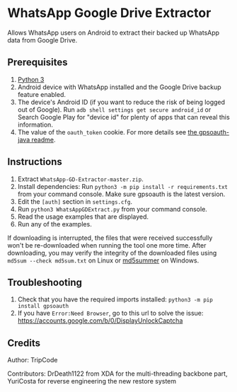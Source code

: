 WhatsApp Google Drive Extractor
===============================

Allows WhatsApp users on Android to extract their backed up WhatsApp data
from Google Drive.


Prerequisites
-------------

 1. [Python 3][PYTHON]
 2. Android device with WhatsApp installed and the Google Drive backup
    feature enabled.
 3. The device's Android ID (if you want to reduce the risk of being logged
    out of Google). Run `adb shell settings get secure android_id` or Search Google Play for "device id" for plenty of apps
    that can reveal this information.
 4. The value of the `oauth_token` cookie. For more details see
    [the gpsoauth-java readme](https://github.com/rukins/gpsoauth-java/blob/b74ebca999d0f5bd38a2eafe3c0d50be552f6385/README.md#receiving-an-authentication-token).


Instructions
------------

 1. Extract `WhatsApp-GD-Extractor-master.zip`.
 2. Install dependencies: Run `python3 -m pip install -r requirements.txt`
    from your command console. Make sure gpsoauth is the latest version.
 3. Edit the `[auth]` section in `settings.cfg`.
 4. Run `python3 WhatsAppGDExtract.py` from your command console.
 5. Read the usage examples that are displayed.
 6. Run any of the examples.

If downloading is interrupted, the files that were received successfully
won't be re-downloaded when running the tool one more time. After
downloading, you may verify the integrity of the downloaded files using
`md5sum --check md5sum.txt` on Linux or [md5summer][MD5SUMMER] on Windows.


Troubleshooting
---------------

 1. Check that you have the required imports installed: `python3 -m pip
    install gpsoauth`
 2. If you have `Error:Need Browser`, go to this url to solve the issue:
    https://accounts.google.com/b/0/DisplayUnlockCaptcha


Credits
-------

Author: TripCode

Contributors: DrDeath1122 from XDA for the multi-threading backbone part,
YuriCosta for reverse engineering the new restore system


[MD5SUMMER]: http://md5summer.org/
[PYTHON]: https://www.python.org/downloads/
